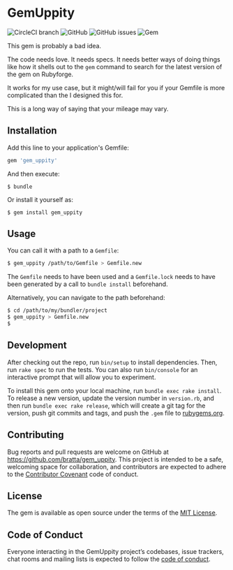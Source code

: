 # GemUppity

![CircleCI branch](https://img.shields.io/circleci/project/github/bratta/gem_uppity/master.svg)
![GitHub](https://img.shields.io/github/license/bratta/gem_uppity.svg)
![GitHub issues](https://img.shields.io/github/issues/bratta/gem_uppity.svg)
![Gem](https://img.shields.io/gem/v/gem_uppity.svg)

This gem is probably a bad idea.

The code needs love. It needs specs. It needs better ways of doing things like how it shells out to the `gem` command to search for the latest version of the gem on Rubyforge.

It works for my use case, but it might/will fail for you if your Gemfile is more complicated than the I designed this for.

This is a long way of saying that your mileage may vary.

## Installation

Add this line to your application's Gemfile:

```ruby
gem 'gem_uppity'
```

And then execute:

    $ bundle

Or install it yourself as:

    $ gem install gem_uppity

## Usage

You can call it with a path to a `Gemfile`:

```bash
$ gem_uppity /path/to/Gemfile > Gemfile.new
```

The `Gemfile` needs to have been used and a `Gemfile.lock` needs to have been generated by a call to `bundle install` beforehand.

Alternatively, you can navigate to the path beforehand:

```bash
$ cd /path/to/my/bundler/project
$ gem_uppity > Gemfile.new
$ 
```

## Development

After checking out the repo, run `bin/setup` to install dependencies. Then, run `rake spec` to run the tests. You can also run `bin/console` for an interactive prompt that will allow you to experiment.

To install this gem onto your local machine, run `bundle exec rake install`. To release a new version, update the version number in `version.rb`, and then run `bundle exec rake release`, which will create a git tag for the version, push git commits and tags, and push the `.gem` file to [rubygems.org](https://rubygems.org).

## Contributing

Bug reports and pull requests are welcome on GitHub at https://github.com/bratta/gem_uppity. This project is intended to be a safe, welcoming space for collaboration, and contributors are expected to adhere to the [Contributor Covenant](http://contributor-covenant.org) code of conduct.

## License

The gem is available as open source under the terms of the [MIT License](https://opensource.org/licenses/MIT).

## Code of Conduct

Everyone interacting in the GemUppity project’s codebases, issue trackers, chat rooms and mailing lists is expected to follow the [code of conduct](https://github.com/bratta/gem_uppity/blob/master/CODE_OF_CONDUCT.md).
